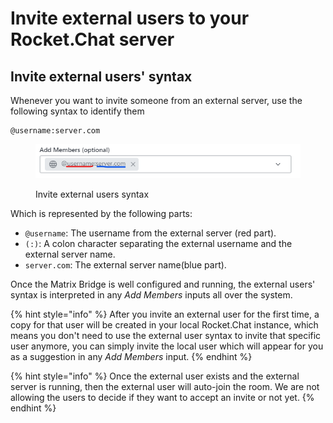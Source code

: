 # Invite external users to your Rocket.Chat server

## Invite external users' syntax

Whenever you want to invite someone from an external server, use the following syntax to identify them

```
@username:server.com
```

<figure><img src="../../../../../../.gitbook/assets/Screenshot 2022-12-07 124356.png" alt=""><figcaption><p>Invite external users syntax</p></figcaption></figure>

Which is represented by the following parts:

* `@username`: The username from the external server (red part).
* `(:)`: A colon character separating the external username and the external server name.
* `server.com`: The external server name(blue part).

Once the Matrix Bridge is well configured and running, the external users' syntax is interpreted in any _Add Members_ inputs all over the system.

{% hint style="info" %}
After you invite an external user for the first time, a copy for that user will be created in your local Rocket.Chat instance, which means you don't need to use the external user syntax to invite that specific user anymore, you can simply invite the local user which will appear for you as a suggestion in any _Add Members_ input.
{% endhint %}

{% hint style="info" %}
Once the external user exists and the external server is running, then the external user will auto-join the room. We are not allowing the users to decide if they want to accept an invite or not yet.
{% endhint %}
